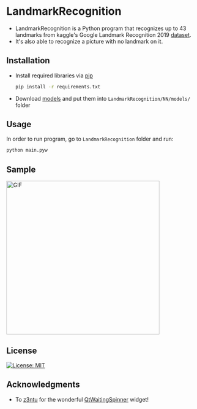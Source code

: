 # LandmarkRecognition

- LandmarkRecognition is a Python program that recognizes up to 43 landmarks from kaggle's Google Landmark Recognition 2019 [dataset](https://www.kaggle.com/c/landmark-recognition-2019/data). 
- It's also able to recognize a picture with no landmark on it.

## Installation

- Install required libraries via [pip](https://pip.pypa.io/en/stable/)
  ```bash
  pip install -r requirements.txt
  ```
- Download [models](https://drive.google.com/drive/folders/1MRMkW9zAldCKU7sjvkW7Hx90Krj8s387?usp=sharing) and put them into ```LandmarkRecognition/NN/models/``` folder

## Usage
In order to run program, go to ```LandmarkRecognition``` folder and run:

```bash
python main.pyw
```

## Sample
<img alt="GIF" height="400px" src="https://github.com/logisticAKB/LandmarkRecognition/blob/master/examples/usage_sample.gif" />

## License
[![License: MIT](https://img.shields.io/badge/License-MIT-green.svg)](https://opensource.org/licenses/MIT)

## Acknowledgments
- To [z3ntu](https://github.com/z3ntu) for the wonderful [QtWaitingSpinner](https://github.com/z3ntu/QtWaitingSpinner) widget!
